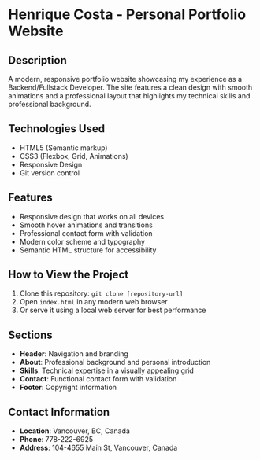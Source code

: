 # Henrique Costa - Personal Portfolio Website

## Description
A modern, responsive portfolio website showcasing my experience as a Backend/Fullstack Developer. The site features a clean design with smooth animations and a professional layout that highlights my technical skills and professional background.

## Technologies Used
- HTML5 (Semantic markup)
- CSS3 (Flexbox, Grid, Animations)
- Responsive Design
- Git version control

## Features
- Responsive design that works on all devices
- Smooth hover animations and transitions
- Professional contact form with validation
- Modern color scheme and typography
- Semantic HTML structure for accessibility

## How to View the Project
1. Clone this repository: `git clone [repository-url]`
2. Open `index.html` in any modern web browser
3. Or serve it using a local web server for best performance

## Sections
- **Header**: Navigation and branding
- **About**: Professional background and personal introduction
- **Skills**: Technical expertise in a visually appealing grid
- **Contact**: Functional contact form with validation
- **Footer**: Copyright information

## Contact Information
- **Location**: Vancouver, BC, Canada
- **Phone**: 778-222-6925
- **Address**: 104-4655 Main St, Vancouver, Canada